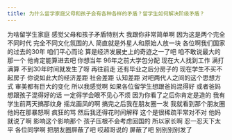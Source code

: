 ```yaml
---
title: 为什么留学家庭父母和孩子会有各种各样的矛盾？留学生如何解决阶级矛盾？
---
```

为啥留学生家庭
感觉父母和孩子矛盾特别大
我跟你非常简单啊
因为这是两个完全不同时代
完全不同文化氛围的人
简直就是外星人和原始人放一块
各位啊我们国家的过去的30年
咱们平心而论
算是经济发展史上的奇迹之一了吧
咱不敢说最大的那一个
他肯定能算进去吧
你想当年
96年之前大学包分配
现在大人找到工作
满打满算
不到30年时间就发生了呀
再往前走
还有毕业之后分房子的
现在学生不买不起房子
你说如此大的经济差距
社会差距
认知差距
对吧两代人之间的这个思想方式
审美都有巨大的变化
所以我感觉啊
如果各位留学生想跟爸妈混得好
或者爸妈想跟孩子混得好的话
一定得学会眼不见心不烦
因为你看了之后你肯定是造的
我有学生前两天搞那纹身
摇龙画凤的啊
搞完之后我在朋友圈一发
我就看到那个朋友圈他妈在那暴怒啊
疯狂的骂
然后我还得花时间解释
这个是很稀疏平常对不对
他妈就说了啊
影响这个影响那个
孩子压根不会考虑回国的
所以家长啊
忍一忍天下太平
各位同学啊
把朋友圈屏蔽了吧
哎超哥说的
屏蔽了吧
别别别别发了
